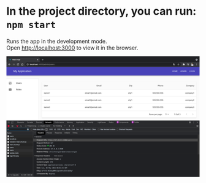 # In the project directory, you can run: `npm start`

Runs the app in the development mode.\
Open [http://localhost:3000](http://localhost:3000) to view it in the browser.

![html5](https://github.com/jcaesarm/TrainingExamples/blob/main/2021-04-28/img_npmstart_localhost.png)
